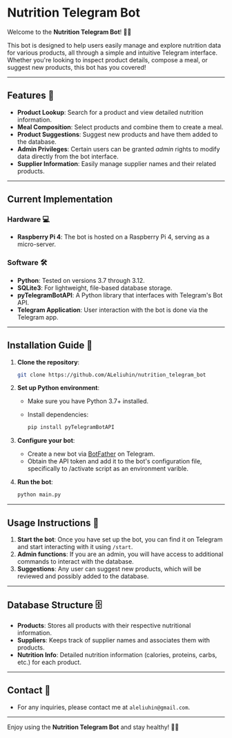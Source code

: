 # Nutrition Telegram Bot

Welcome to the **Nutrition Telegram Bot**! 🥗🤖

This bot is designed to help users easily manage and explore nutrition data for various products, all through a simple and intuitive Telegram interface. Whether you're looking to inspect product details, compose a meal, or suggest new products, this bot has you covered!

---

## Features 🚀

- **Product Lookup**: Search for a product and view detailed nutrition information.
- **Meal Composition**: Select products and combine them to create a meal.
- **Product Suggestions**: Suggest new products and have them added to the database.
- **Admin Privileges**: Certain users can be granted *admin* rights to modify data directly from the bot interface.
- **Supplier Information**: Easily manage supplier names and their related products.
  
---

## Current Implementation

### Hardware 💻

- **Raspberry Pi 4**: The bot is hosted on a Raspberry Pi 4, serving as a micro-server.

### Software 🛠️

- **Python**: Tested on versions 3.7 through 3.12.
- **SQLite3**: For lightweight, file-based database storage.
- **pyTelegramBotAPI**: A Python library that interfaces with Telegram's Bot API.
- **Telegram Application**: User interaction with the bot is done via the Telegram app.

---

## Installation Guide 📝

1. **Clone the repository**:

    ```bash
    git clone https://github.com/ALeliuhin/nutrition_telegram_bot
    ```

2. **Set up Python environment**:

    - Make sure you have Python 3.7+ installed.
    - Install dependencies:

      ```bash
      pip install pyTelegramBotAPI
      ```

3. **Configure your bot**:
    - Create a new bot via [BotFather](https://core.telegram.org/bots#botfather) on Telegram.
    - Obtain the API token and add it to the bot's configuration file, specifically to /activate script as an environment varible.

4. **Run the bot**:

    ```bash
    python main.py
    ```

---

## Usage Instructions 📖

1. **Start the bot**: Once you have set up the bot, you can find it on Telegram and start interacting with it using `/start`.
2. **Admin functions**: If you are an admin, you will have access to additional commands to interact with the database.
3. **Suggestions**: Any user can suggest new products, which will be reviewed and possibly added to the database.

---

## Database Structure 🗄️

- **Products**: Stores all products with their respective nutritional information.
- **Suppliers**: Keeps track of supplier names and associates them with products.
- **Nutrition Info**: Detailed nutrition information (calories, proteins, carbs, etc.) for each product.

---

## Contact 📧

- For any inquiries, please contact me at `aleliuhin@gmail.com`.

---

Enjoy using the **Nutrition Telegram Bot** and stay healthy! 🌱🥑